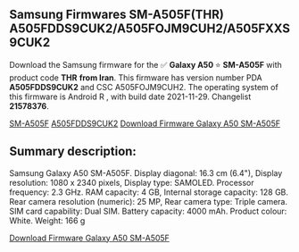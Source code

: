 <h2>Samsung Firmwares SM-A505F(THR) A505FDDS9CUK2/A505FOJM9CUH2/A505FXXS9CUK2</h2>
Download the Samsung firmware for the ✅ <strong>Galaxy A50 </strong> ⭐ <strong>SM-A505F</strong> with product code <strong>THR</strong> <strong> from Iran</strong>. This firmware has version number PDA <strong>A505FDDS9CUK2</strong> and CSC A505FOJM9CUH2. The operating system of this firmware is Android R , with build date 2021-11-29. Changelist <strong>21578376</strong>.


[SM-A505F](https://samfirm.shop/samsung/model/SM-A505F)
[A505FDDS9CUK2](https://samfirm.shop/samsung/pda/A505FDDS9CUK2)
[Download Firmware Galaxy A50 SM-A505F](https://samfirm.shop/samsung/firmware/478319)
<h2>Summary description:</h2>
<p>Samsung Galaxy A50 SM-A505F. Display diagonal: 16.3 cm (6.4"), Display resolution: 1080 x 2340 pixels, Display type: SAMOLED. Processor frequency: 2.3 GHz. RAM capacity: 4 GB, Internal storage capacity: 128 GB. Rear camera resolution (numeric): 25 MP, Rear camera type: Triple camera. SIM card capability: Dual SIM. Battery capacity: 4000 mAh. Product colour: White. Weight: 166 g</p>


[Download Firmware Galaxy A50 SM-A505F](https://samfirm.shop/samsung/firmware/478319)
